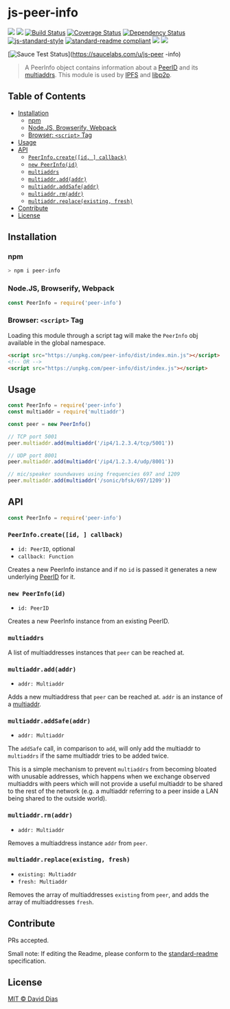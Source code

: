 # js-peer-info

[![](https://img.shields.io/badge/made%20by-Protocol%20Labs-blue.svg?style=flat-square)](http://ipn.io)
[![](https://img.shields.io/badge/freenode-%23ipfs-blue.svg?style=flat-square)](http://webchat.freenode.net/?channels=%23ipfs)
[![Build Status](https://travis-ci.org/libp2p/js-peer-info.svg?style=flat-square)](https://travis-ci.org/libp2p/js-peer-info)
[![Coverage Status](https://coveralls.io/repos/github/libp2p/js-peer-info/badge.svg?branch=master)](https://coveralls.io/github/libp2p/js-peer-info?branch=master)
[![Dependency Status](https://david-dm.org/libp2p/js-peer-info.svg?style=flat-square)](https://david-dm.org/libp2p/js-peer-info)
[![js-standard-style](https://img.shields.io/badge/code%20style-standard-brightgreen.svg?style=flat-square)](https://github.com/feross/standard)
[![standard-readme compliant](https://img.shields.io/badge/standard--readme-OK-green.svg?style=flat-square)](https://github.com/RichardLitt/standard-readme)
![](https://img.shields.io/badge/npm-%3E%3D3.0.0-orange.svg?style=flat-square)
![](https://img.shields.io/badge/Node.js-%3E%3D4.0.0-orange.svg?style=flat-square)

[![Sauce Test Status](https://saucelabs.com/browser-matrix/js-peer-info.svg)](https://saucelabs.com/u/js-peer
-info)

> A PeerInfo object contains information about a
> [PeerID](https://github.com/libp2p/js-peer-id) and its
> [multiaddrs](https://github.com/libp2p/js-multiaddr). This module is used by
> [IPFS](https://github.com/ipfs/ipfs) and
> [libp2p](https://github.com/libp2p/js-libp2p).

## Table of Contents

- [Installation](#installation)
  - [npm](#npm)
  - [Node.JS, Browserify, Webpack](#nodejs-browserify-webpack)
  - [Browser: `<script>` Tag](#browser-script-tag)
- [Usage](#usage)
- [API](#api)
  - [`PeerInfo.create([id, ] callback)`](#peerinfocreateid-callback)
  - [`new PeerInfo(id)`](#new-peerinfoid)
  - [`multiaddrs`](#multiaddrs)
  - [`multiaddr.add(addr)`](#multiaddraddaddr)
  - [`multiaddr.addSafe(addr)`](#multiaddraddsafeaddr)
  - [`multiaddr.rm(addr)`](#multiaddrrmaddr)
  - [`multiaddr.replace(existing, fresh)`](#multiaddrreplaceexisting-fresh)
- [Contribute](#contribute)
- [License](#license)

## Installation

### npm

```sh
> npm i peer-info
```

### Node.JS, Browserify, Webpack

```js
const PeerInfo = require('peer-info')
```

### Browser: `<script>` Tag

Loading this module through a script tag will make the `PeerInfo` obj available in the global namespace.

```html
<script src="https://unpkg.com/peer-info/dist/index.min.js"></script>
<!-- OR -->
<script src="https://unpkg.com/peer-info/dist/index.js"></script>
```

## Usage

```js
const PeerInfo = require('peer-info')
const multiaddr = require('multiaddr')

const peer = new PeerInfo()

// TCP port 5001
peer.multiaddr.add(multiaddr('/ip4/1.2.3.4/tcp/5001'))

// UDP port 8001
peer.multiaddr.add(multiaddr('/ip4/1.2.3.4/udp/8001'))

// mic/speaker soundwaves using frequencies 697 and 1209
peer.multiaddr.add(multiaddr('/sonic/bfsk/697/1209'))
```

## API

```js
const PeerInfo = require('peer-info')
```

### `PeerInfo.create([id, ] callback)`

- `id: PeerID`, optional
- `callback: Function`

Creates a new PeerInfo instance and if no `id` is passed it
generates a new underlying [PeerID](https://github.com/libp2p/js-peer-id)
for it.

### `new PeerInfo(id)`

- `id: PeerID`

Creates a new PeerInfo instance from an existing PeerID.

### `multiaddrs`

A list of multiaddresses instances that `peer` can be reached at.

### `multiaddr.add(addr)`

- `addr: Multiaddr`

Adds a new multiaddress that `peer` can be reached at. `addr` is an instance of
a [multiaddr](https://github.com/libp2p/js-multiaddr).

### `multiaddr.addSafe(addr)`

- `addr: Multiaddr`

The `addSafe` call, in comparison to `add`, will only add the multiaddr to
`multiaddrs` if the same multiaddr tries to be added twice.

This is a simple mechanism to prevent `multiaddrs` from becoming bloated with
unusable addresses, which happens when we exchange observed multiaddrs with
peers which will not provide a useful multiaddr to be shared to the rest of the
network (e.g. a multiaddr referring to a peer inside a LAN being shared to the
outside world).

### `multiaddr.rm(addr)`

- `addr: Multiaddr`

Removes a multiaddress instance `addr` from `peer`.

### `multiaddr.replace(existing, fresh)`

- `existing: Multiaddr`
- `fresh: Multiaddr`

Removes the array of multiaddresses `existing` from `peer`, and adds the array
of multiaddresses `fresh`.

## Contribute

PRs accepted.

Small note: If editing the Readme, please conform to the [standard-readme](https://github.com/RichardLitt/standard-readme) specification.

## License

[MIT © David Dias](LICENSE)
